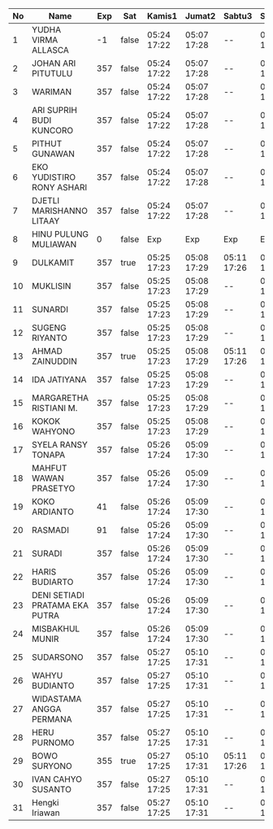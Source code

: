 | No | Name | Exp | Sat | Kamis1 | Jumat2 | Sabtu3 | Senin5 | Selasa6 | Rabu7 | Kamis8 | Jumat9 | Sabtu10 | Senin12 | Selasa13 | Rabu14 | Kamis15 | Jumat16 |
|-----|-----|-----|-----|-----|-----|-----|-----|-----|-----|-----|-----|-----|-----|-----|-----|-----|-----|
| 1 | YUDHA VIRMA ALLASCA | -1 | false | 05:24 17:22 | 05:07 17:28 | -- | 05:17 17:01 | 05:07 17:13 | 05:05 17:22 | 05:22 17:18 | 05:23 17:29 | -- | 05:15 17:06 | 05:23 17:07 | 05:09 17:13 | 05:26 17:18 | 05:24 - |
| 2 | JOHAN ARI PITUTULU | 357 | false | 05:24 17:22 | 05:07 17:28 | -- | 05:17 17:01 | 05:07 17:13 | 05:05 17:22 | 05:22 17:18 | 05:23 17:29 | -- | 05:15 17:06 | 05:23 17:07 | 05:09 17:13 | 05:26 17:18 | 05:24 - |
| 3 | WARIMAN | 357 | false | 05:24 17:22 | 05:07 17:28 | -- | 05:17 17:01 | 05:07 17:13 | 05:05 17:22 | 05:22 17:18 | 05:23 17:29 | -- | 05:15 17:06 | 05:23 17:07 | 05:09 17:13 | 05:26 17:18 | 05:24 - |
| 4 | ARI SUPRIH BUDI KUNCORO | 357 | false | 05:24 17:22 | 05:07 17:28 | -- | 05:17 17:01 | 05:07 17:13 | 05:05 17:22 | 05:22 17:18 | 05:23 17:29 | -- | 05:15 17:06 | 05:23 17:07 | 05:09 17:13 | 05:26 17:18 | 05:24 - |
| 5 | PITHUT GUNAWAN | 357 | false | 05:24 17:22 | 05:07 17:28 | -- | 05:17 17:01 | 05:07 17:13 | 05:05 17:22 | 05:22 17:18 | 05:23 17:29 | -- | 05:15 17:06 | 05:23 17:07 | 05:09 17:13 | 05:26 17:18 | 05:24 - |
| 6 | EKO YUDISTIRO RONY ASHARI | 357 | false | 05:24 17:22 | 05:07 17:28 | -- | 05:17 17:01 | 05:07 17:13 | 05:05 17:22 | 05:22 17:18 | 05:23 17:29 | -- | 05:15 17:06 | 05:23 17:07 | 05:09 17:13 | 05:26 17:18 | 05:24 - |
| 7 | DJETLI MARISHANNO LITAAY | 357 | false | 05:24 17:22 | 05:07 17:28 | -- | 05:17 17:01 | 05:07 17:14 | 05:05 17:22 | 05:22 17:18 | 05:23 17:29 | -- | 05:15 17:06 | 05:23 17:07 | 05:09 17:13 | 05:26 17:18 | 05:24 - |
| 8 | HINU PULUNG MULIAWAN | 0 | false | Exp | Exp | Exp | Exp | Exp | Exp | Exp | Exp | Exp | Exp | Exp | Exp | Exp | Exp |
| 9 | DULKAMIT | 357 | true | 05:25 17:23 | 05:08 17:29 | 05:11 17:26 | 05:18 17:02 | 05:08 17:14 | 05:06 17:23 | 05:23 17:19 | 05:24 17:30 | 05:26 17:09 | 05:16 17:07 | 05:24 17:08 | 05:10 17:14 | 05:27 17:19 | 05:25 - |
| 10 | MUKLISIN | 357 | false | 05:25 17:23 | 05:08 17:29 | -- | 05:18 17:02 | 05:08 17:14 | 05:06 17:23 | 05:23 17:19 | 05:24 17:30 | -- | 05:16 17:07 | 05:24 17:08 | 05:10 17:14 | 05:27 17:19 | 05:25 - |
| 11 | SUNARDI | 357 | false | 05:25 17:23 | 05:08 17:29 | -- | 05:18 17:02 | 05:08 17:14 | 05:06 17:23 | 05:23 17:19 | 05:24 17:30 | -- | 05:16 17:07 | 05:24 17:08 | 05:10 17:14 | 05:27 17:19 | 05:25 - |
| 12 | SUGENG RIYANTO | 357 | false | 05:25 17:23 | 05:08 17:29 | -- | 05:18 17:02 | 05:08 17:14 | 05:06 17:23 | 05:23 17:19 | 05:24 17:30 | -- | 05:16 17:07 | 05:24 17:08 | 05:10 17:14 | 05:27 17:19 | 05:25 - |
| 13 | AHMAD ZAINUDDIN | 357 | true | 05:25 17:23 | 05:08 17:29 | 05:11 17:26 | 05:18 17:02 | 05:08 17:14 | 05:06 17:23 | 05:23 17:19 | 05:24 17:30 | 05:26 17:09 | 05:16 17:07 | 05:24 17:08 | 05:10 17:14 | 05:27 17:19 | 05:25 - |
| 14 | IDA JATIYANA | 357 | false | 05:25 17:23 | 05:08 17:29 | -- | 05:18 17:02 | 05:08 17:14 | 05:06 17:23 | 05:23 17:19 | 05:24 17:30 | -- | 05:16 17:07 | 05:24 17:08 | 05:10 17:14 | 05:27 17:19 | 05:25 - |
| 15 | MARGARETHA RISTIANI M. | 357 | false | 05:25 17:23 | 05:08 17:29 | -- | 05:18 17:02 | 05:08 17:15 | 05:06 17:23 | 05:23 17:19 | 05:24 17:30 | -- | 05:16 17:07 | 05:24 17:08 | 05:10 17:14 | 05:27 17:19 | 05:25 - |
| 16 | KOKOK WAHYONO | 357 | false | 05:25 17:23 | 05:08 17:29 | -- | 05:18 17:02 | 05:08 17:15 | 05:06 17:24 | 05:23 17:19 | 05:24 17:30 | -- | 05:16 17:07 | 05:24 17:08 | 05:10 17:14 | 05:27 17:20 | 05:25 - |
| 17 | SYELA RANSY TONAPA | 357 | false | 05:26 17:24 | 05:09 17:30 | -- | 05:19 17:03 | 05:09 17:15 | 05:07 17:24 | 05:24 17:20 | 05:25 17:31 | -- | 05:17 17:08 | 05:25 17:09 | 05:11 17:15 | 05:28 17:20 | 05:26 - |
| 18 | MAHFUT WAWAN PRASETYO | 357 | false | 05:26 17:24 | 05:09 17:30 | -- | 05:19 17:03 | 05:09 17:15 | 05:07 17:24 | 05:24 17:20 | 05:25 17:31 | -- | 05:17 17:08 | 05:25 17:09 | 05:11 17:15 | 05:28 17:20 | 05:26 - |
| 19 | KOKO ARDIANTO | 41 | false | 05:26 17:24 | 05:09 17:30 | -- | 05:19 17:03 | 05:09 17:15 | 05:07 17:24 | 05:24 17:20 | 05:25 17:31 | -- | 05:17 17:08 | 05:25 17:09 | 05:11 17:15 | 05:28 17:20 | 05:26 - |
| 20 | RASMADI | 91 | false | 05:26 17:24 | 05:09 17:30 | -- | 05:19 17:03 | 05:09 17:15 | 05:07 17:24 | 05:24 17:20 | 05:25 17:31 | -- | 05:17 17:08 | 05:25 17:09 | 05:11 17:15 | 05:28 17:20 | 05:26 - |
| 21 | SURADI | 357 | false | 05:26 17:24 | 05:09 17:30 | -- | 05:19 17:03 | 05:09 17:15 | 05:07 17:24 | 05:24 17:20 | 05:25 17:31 | -- | 05:17 17:08 | 05:25 17:09 | 05:11 17:15 | 05:28 17:20 | 05:26 - |
| 22 | HARIS BUDIARTO | 357 | false | 05:26 17:24 | 05:09 17:30 | -- | 05:19 17:03 | 05:09 17:15 | 05:07 17:24 | 05:24 17:20 | 05:25 17:31 | -- | 05:17 17:08 | 05:25 17:09 | 05:11 17:15 | 05:28 17:20 | 05:26 - |
| 23 | DENI SETIADI PRATAMA EKA PUTRA | 357 | false | 05:26 17:24 | 05:09 17:30 | -- | 05:19 17:03 | 05:09 17:16 | 05:07 17:24 | 05:24 17:20 | 05:25 17:31 | -- | 05:17 17:08 | 05:25 17:09 | 05:11 17:15 | 05:28 17:20 | 05:26 - |
| 24 | MISBAKHUL MUNIR | 357 | false | 05:26 17:24 | 05:09 17:30 | -- | 05:19 17:03 | 05:09 17:16 | 05:08 17:25 | 05:24 17:21 | 05:25 17:31 | -- | 05:17 17:08 | 05:25 17:09 | 05:11 17:15 | 05:28 17:21 | 05:26 - |
| 25 | SUDARSONO | 357 | false | 05:27 17:25 | 05:10 17:31 | -- | 05:20 17:04 | 05:10 17:16 | 05:08 17:25 | 05:25 17:21 | 05:26 17:32 | -- | 05:18 17:09 | 05:26 17:10 | 05:12 17:16 | 05:29 17:21 | 05:27 - |
| 26 | WAHYU BUDIANTO | 357 | false | 05:27 17:25 | 05:10 17:31 | -- | 05:20 17:04 | 05:10 17:16 | 05:08 17:25 | 05:25 17:21 | 05:26 17:32 | -- | 05:18 17:09 | 05:26 17:10 | 05:12 17:16 | 05:29 17:21 | 05:27 - |
| 27 | WIDASTAMA ANGGA PERMANA | 357 | false | 05:27 17:25 | 05:10 17:31 | -- | 05:20 17:04 | 05:10 17:16 | 05:08 17:25 | 05:25 17:21 | 05:26 17:32 | -- | 05:18 17:09 | 05:26 17:10 | 05:12 17:16 | 05:29 17:21 | 05:27 - |
| 28 | HERU PURNOMO | 357 | false | 05:27 17:25 | 05:10 17:31 | -- | 05:20 17:04 | 05:10 17:16 | 05:08 17:25 | 05:25 17:21 | 05:26 17:32 | -- | 05:18 17:09 | 05:26 17:10 | 05:12 17:16 | 05:29 17:21 | 05:27 - |
| 29 | BOWO SURYONO | 355 | true | 05:27 17:25 | 05:10 17:31 | 05:11 17:26 | 05:20 17:04 | 05:10 17:16 | 05:08 17:25 | 05:25 17:21 | 05:26 17:32 | 05:26 17:09 | 05:18 17:09 | 05:26 17:10 | 05:12 17:16 | 05:29 17:21 | 05:27 - |
| 30 | IVAN CAHYO SUSANTO | 357 | false | 05:27 17:25 | 05:10 17:31 | -- | 05:20 17:04 | 05:10 17:17 | 05:08 17:25 | 05:25 17:21 | 05:26 17:32 | -- | 05:18 17:09 | 05:26 17:10 | 05:12 17:16 | 05:29 17:21 | 05:27 - |
| 31 | Hengki Iriawan | 357 | false | 05:27 17:25 | 05:10 17:31 | -- | 05:20 17:04 | 05:10 17:17 | 05:09 17:25 | 05:25 17:21 | 05:26 17:32 | -- | 05:18 17:09 | 05:26 17:10 | 05:12 17:16 | 05:29 17:21 | 05:27 - |
